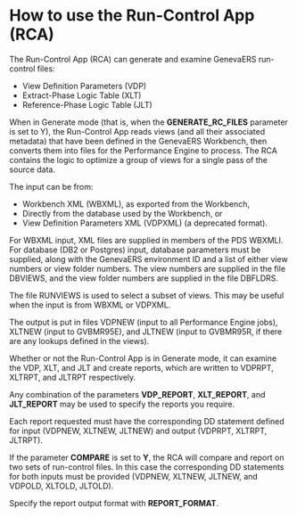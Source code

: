 # How to use the Run-Control App (RCA)  

The Run-Control App (RCA) can generate and examine GenevaERS run-control files: 
- View Definition Parameters (VDP)
- Extract-Phase Logic Table (XLT)
- Reference-Phase Logic Table (JLT)

When in Generate mode (that is, when the **GENERATE_RC_FILES** parameter is set to Y), the Run-Control App reads views (and all their associated metadata) that have been defined in the GenevaERS Workbench, then converts them into files for the Performance Engine to process. The RCA contains the logic to optimize a group of views for a single pass of the source data.

The input can be from:
- Workbench XML (WBXML), as exported from the Workbench, 
- Directly from the database used by the Workbench, or 
- View Definition Parameters XML (VDPXML) (a deprecated format). 

For WBXML input, XML files are supplied in members of the PDS WBXMLI. For database (DB2 or Postgres) input, database parameters must be supplied, along with the GenevaERS environment ID and a list of either view numbers or view folder numbers. The view numbers are supplied in the file DBVIEWS, and the view folder numbers are supplied in the file DBFLDRS.

The file RUNVIEWS is used to select a subset of views. This may be useful when the input is from WBXML or VDPXML.

The output is put in files VDPNEW (input to all Performance Engine jobs), XLTNEW (input to GVBMR95E), and JLTNEW (input to GVBMR95R, if there are any lookups defined in the views).   

Whether or not the Run-Control App is in Generate mode, it can examine the VDP, XLT, and JLT and create reports, which are written to VDPRPT, XLTRPT, and JLTRPT respectively.

Any combination of the parameters **VDP_REPORT**, **XLT_REPORT**, and **JLT_REPORT** may be used to specify the reports you require.

Each report requested must have the corresponding DD statement defined for input (VDPNEW, XLTNEW, JLTNEW) and output (VDPRPT, XLTRPT, JLTRPT).

If the parameter **COMPARE** is set to **Y**, the RCA will compare and report on two sets of run-control files. In this case the corresponding DD statements for both inputs must be provided (VDPNEW, XLTNEW, JLTNEW, and VDPOLD, XLTOLD, JLTOLD).

Specify the report output format with **REPORT_FORMAT**.
